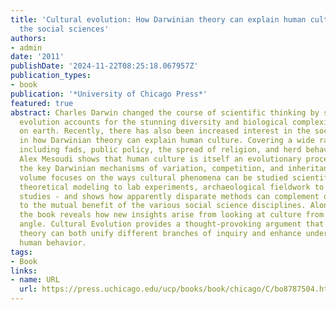 ```yaml
---
title: 'Cultural evolution: How Darwinian theory can explain human culture and synthesize
  the social sciences'
authors:
- admin
date: '2011'
publishDate: '2024-11-22T08:25:18.067957Z'
publication_types:
- book
publication: '*University of Chicago Press*'
featured: true
abstract: Charles Darwin changed the course of scientific thinking by showing how
  evolution accounts for the stunning diversity and biological complexity of life
  on earth. Recently, there has also been increased interest in the social sciences
  in how Darwinian theory can explain human culture. Covering a wide range of topics,
  including fads, public policy, the spread of religion, and herd behavior in markets,
  Alex Mesoudi shows that human culture is itself an evolutionary process that exhibits
  the key Darwinian mechanisms of variation, competition, and inheritance. This cross-disciplinary
  volume focuses on the ways cultural phenomena can be studied scientifically - from
  theoretical modeling to lab experiments, archaeological fieldwork to ethnographic
  studies - and shows how apparently disparate methods can complement one another
  to the mutual benefit of the various social science disciplines. Along the way,
  the book reveals how new insights arise from looking at culture from an evolutionary
  angle. Cultural Evolution provides a thought-provoking argument that Darwinian evolutionary
  theory can both unify different branches of inquiry and enhance understanding of
  human behavior.
tags:
- Book
links:
- name: URL
  url: https://press.uchicago.edu/ucp/books/book/chicago/C/bo8787504.html
---
```

